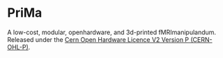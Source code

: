 # PriMa
A low-cost, modular, openhardware, and 3d-printed fMRImanipulandum. Released under the [Cern Open Hardware Licence V2 Version P (CERN-OHL-P)](https://ohwr.org/project/cernohl/wikis/home).
